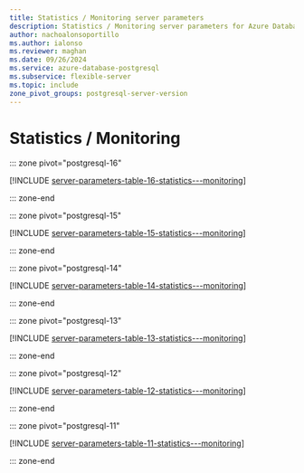 ```yaml
---
title: Statistics / Monitoring server parameters
description: Statistics / Monitoring server parameters for Azure Database for PostgreSQL - Flexible Server.
author: nachoalonsoportillo
ms.author: ialonso
ms.reviewer: maghan
ms.date: 09/26/2024
ms.service: azure-database-postgresql
ms.subservice: flexible-server
ms.topic: include
zone_pivot_groups: postgresql-server-version
---
```

# Statistics / Monitoring


::: zone pivot="postgresql-16"

[!INCLUDE [server-parameters-table-16-statistics---monitoring](./includes/server-parameters-table-16-statistics---monitoring.md)]

::: zone-end


::: zone pivot="postgresql-15"

[!INCLUDE [server-parameters-table-15-statistics---monitoring](./includes/server-parameters-table-15-statistics---monitoring.md)]

::: zone-end


::: zone pivot="postgresql-14"

[!INCLUDE [server-parameters-table-14-statistics---monitoring](./includes/server-parameters-table-14-statistics---monitoring.md)]

::: zone-end


::: zone pivot="postgresql-13"

[!INCLUDE [server-parameters-table-13-statistics---monitoring](./includes/server-parameters-table-13-statistics---monitoring.md)]

::: zone-end


::: zone pivot="postgresql-12"

[!INCLUDE [server-parameters-table-12-statistics---monitoring](./includes/server-parameters-table-12-statistics---monitoring.md)]

::: zone-end


::: zone pivot="postgresql-11"

[!INCLUDE [server-parameters-table-11-statistics---monitoring](./includes/server-parameters-table-11-statistics---monitoring.md)]

::: zone-end


